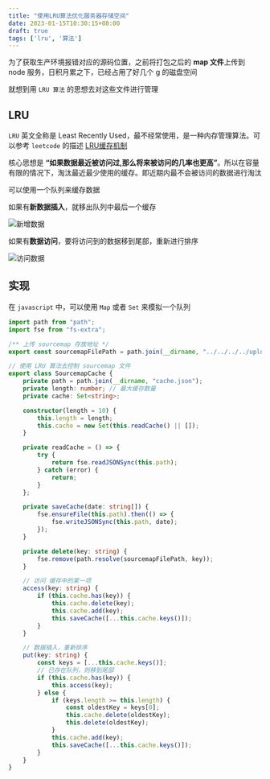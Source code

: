 ```yaml
---
title: "使用LRU算法优化服务器存储空间"
date: 2023-01-15T10:30:15+08:00
draft: true
tags: ['lru', '算法']
---
```


为了获取生产环境报错对应的源码位置，之前将打包之后的 **map 文件**上传到 node 服务，日积月累之下，已经占用了好几个 g 的磁盘空间

就想到用 `LRU 算法` 的思想去对这些文件进行管理

## LRU

`LRU` 英文全称是 Least Recently Used，最不经常使用，是一种内存管理算法。可以参考 `leetcode` 的描述 [LRU缓存机制](https://leetcode.cn/problems/lru-cache/)

核心思想是 **“如果数据最近被访问过,那么将来被访问的几率也更高”**。所以在容量有限的情况下，淘汰最近最少使用的缓存。即近期内最不会被访问的数据进行淘汰

可以使用一个队列来缓存数据

如果有**新数据插入**，就移出队列中最后一个缓存

![新增数据](https://findmio.oss-cn-hangzhou.aliyuncs.com/blog/5dc1816247c0fc068c96773a1ccd6bc3.jpg)

如果有**数据访问**，要将访问到的数据移到尾部，重新进行排序

![访问数据](https://findmio.oss-cn-hangzhou.aliyuncs.com/blog/fec5b1d3878cda6ccb70ced5a6d5d433.jpg)



## 实现

在 `javascript` 中，可以使用 `Map` 或者 `Set` 来模拟一个队列



 

```typescript
import path from "path";
import fse from "fs-extra";

/** 上传 sourcemap 存放地址 */
export const sourcemapFilePath = path.join(__dirname, "../../../../uploads");

// 使用 LRU 算法去控制 sourcemap 文件
export class SourcemapCache {
    private path = path.join(__dirname, "cache.json");
    private length: number; // 最大缓存数量
    private cache: Set<string>;

    constructor(length = 10) {
        this.length = length;
        this.cache = new Set(this.readCache() || []);
    }

    private readCache = () => {
        try {
            return fse.readJSONSync(this.path);
        } catch (error) {
            return;
        }
    };

    private saveCache(date: string[]) {
        fse.ensureFile(this.path).then(() => {
            fse.writeJSONSync(this.path, date);
        });
    }

    private delete(key: string) {
        fse.remove(path.resolve(sourcemapFilePath, key));
    }

    // 访问 缓存中的某一项
    access(key: string) {
        if (this.cache.has(key)) {
            this.cache.delete(key);
            this.cache.add(key);
            this.saveCache([...this.cache.keys()]);
        }
    }

    // 数据插入，重新排序
    put(key: string) {
        const keys = [...this.cache.keys()];
        // 已存在队列，则移到尾部
        if (this.cache.has(key)) {
            this.access(key);
        } else {
            if (keys.length >= this.length) {
                const oldestKey = keys[0];
                this.cache.delete(oldestKey);
                this.delete(oldestKey);
            }
            this.cache.add(key);
            this.saveCache([...this.cache.keys()]);
        }
    }
}
```

